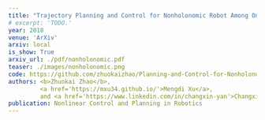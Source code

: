 ```yaml
---
title: "Trajectory Planning and Control for Nonholonomic Robot Among Onstacles"
# excerpt: 'TODO.'
year: 2018
venue: 'ArXiv'
arxiv: local
is_show: True
arxiv_url: ./pdf/nonholonomic.pdf
teaser: ./images/nonholonomic.png
code: https://github.com/zhuokaizhao/Planning-and-Control-for-Nonholonomic-Robot-Among-Obstacles
authors: <b>Zhuokai Zhao</b>,
         <a href='https://mxu34.github.io/'>Mengdi Xu</a>,
         and <a href='https://www.linkedin.com/in/changxin-yan'>Changxin Yan</a>
publication: Nonlinear Control and Planning in Robotics
---
```

